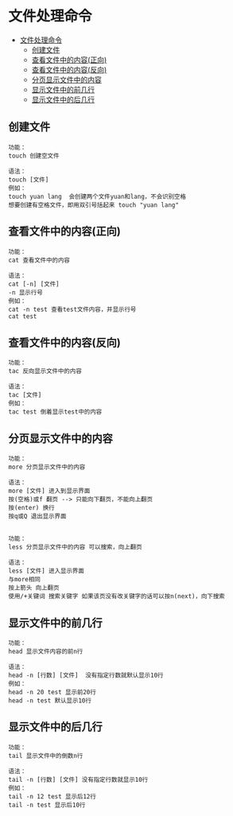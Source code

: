 # 文件处理命令  

- [文件处理命令](#文件处理命令)
  - [创建文件](#创建文件)
  - [查看文件中的内容(正向)](#查看文件中的内容正向)
  - [查看文件中的内容(反向)](#查看文件中的内容反向)
  - [分页显示文件中的内容](#分页显示文件中的内容)
  - [显示文件中的前几行](#显示文件中的前几行)
  - [显示文件中的后几行](#显示文件中的后几行)

## 创建文件  

```Linux
功能：
touch 创建空文件

语法：
touch [文件]
例如：
touch yuan lang  会创建两个文件yuan和lang，不会识别空格
想要创建有空格文件，即用双引号括起来 touch "yuan lang"
```  

## 查看文件中的内容(正向)  

```Linux
功能：
cat 查看文件中的内容

语法：
cat [-n] [文件]
-n 显示行号
例如：
cat -n test 查看test文件内容，并显示行号
cat test
```  

## 查看文件中的内容(反向)  

```Linux
功能：
tac 反向显示文件中的内容 

语法：
tac [文件]
例如：
tac test 倒着显示test中的内容
```

## 分页显示文件中的内容

```Linux
功能：
more 分页显示文件中的内容

语法：
more [文件] 进入到显示界面
按(空格)或f 翻页 --> 只能向下翻页，不能向上翻页 
按(enter) 换行
按q或Q 退出显示界面


功能：
less 分页显示文件中的内容 可以搜索，向上翻页  

语法：
less [文件] 进入显示界面
与more相同
按上箭头 向上翻页 
使用/+关键词 搜索关键字 如果该页没有改关键字的话可以按n(next)，向下搜索
```  

## 显示文件中的前几行

```Linux
功能：
head 显示文件内容的前n行

语法：
head -n [行数] [文件]  没有指定行数就默认显示10行
例如：
head -n 20 test 显示前20行
head -n test 默认显示10行
```

## 显示文件中的后几行  

```Linux
功能：
tail 显示文件中的倒数n行

语法：
tail -n [行数] [文件] 没有指定行数就显示10行
例如：
tail -n 12 test 显示后12行
tail -n test 显示后10行
```
